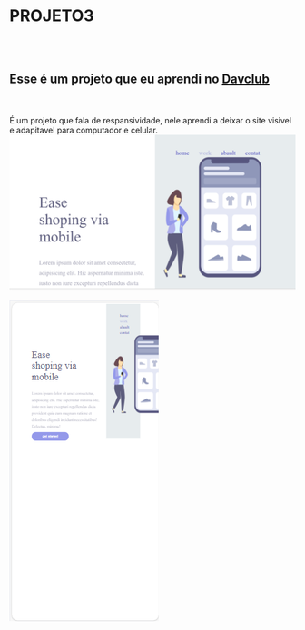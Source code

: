 <h1>PROJETO3</h1>
<br>
<br>
<h2>Esse é um projeto que eu aprendi no <a href="https://rodolfomori.com.br/davclub">Davclub</a></h2>
<br>
<br>
É um projeto que fala de respansividade, nele aprendi a deixar o site visivel e adapitavel para computador e celular.
<br>
<img src="https://github.com/Alaecio/projeto3/blob/b6887607e2f574c4c15aaec63ef7d2c4f865d746/img3/Captura%20de%20tela%202024-02-19%20201142.png?raw=true">
<br>
<br>
<img src="https://github.com/Alaecio/projeto3/blob/965be9dde5a11d3264876d1c234a7615d95c548e/img3/2img3.png?raw=true">

